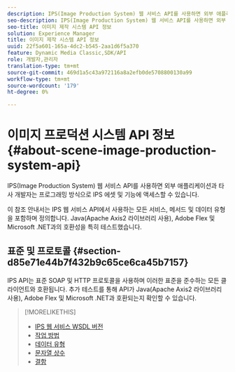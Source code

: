 ```yaml
---
description: IPS(Image Production System) 웹 서비스 API를 사용하면 외부 애플리케이션과 타사 개발자는 프로그래밍 방식으로 IPS 에셋 및 기능에 액세스할 수 있습니다.
seo-description: IPS(Image Production System) 웹 서비스 API를 사용하면 외부 애플리케이션과 타사 개발자는 프로그래밍 방식으로 IPS 에셋 및 기능에 액세스할 수 있습니다.
seo-title: 이미지 제작 시스템 API 정보
solution: Experience Manager
title: 이미지 제작 시스템 API 정보
uuid: 22f5a601-165a-4dc2-b545-2aa1d6f5a370
feature: Dynamic Media Classic,SDK/API
role: 개발자,관리자
translation-type: tm+mt
source-git-commit: 469d1a5c43a972116a8a2efb0de5708800130a99
workflow-type: tm+mt
source-wordcount: '179'
ht-degree: 0%

---
```



# 이미지 프로덕션 시스템 API 정보{#about-scene-image-production-system-api}

IPS(Image Production System) 웹 서비스 API를 사용하면 외부 애플리케이션과 타사 개발자는 프로그래밍 방식으로 IPS 에셋 및 기능에 액세스할 수 있습니다.

이 참조 안내서는 IPS 웹 서비스 API에서 사용하는 모든 서비스, 메서드 및 데이터 유형을 포함하며 정의합니다. Java(Apache Axis2 라이브러리 사용), Adobe Flex 및 Microsoft .NET과의 호환성을 특히 테스트했습니다.

## 표준 및 프로토콜 {#section-d85e71e44b7f432b9c65ce6ca45b7157}

IPS API는 표준 SOAP 및 HTTP 프로토콜을 사용하며 이러한 표준을 준수하는 모든 클라이언트와 호환됩니다. 추가 테스트를 통해 API가 Java(Apache Axis2 라이브러리 사용), Adobe Flex 및 Microsoft .NET과 호환되는지 확인할 수 있습니다.

>[!MORELIKETHIS]
>
>* [IPS 웹 서비스 WSDL 버전](c-wsdl-versions.md#concept-aff3e13f3b59486882260b5f2e962226)
>* [작업 방법](operations/c-operations-intro/c-methods/c-methods.md)
>* [데이터 유형](types/c-data-types/c-data-types.md#concept-dcf2ce73ff334e22bc4c634e3a0a50a6)
>* [문자열 상수](string-constants/c-string-constants/c-string-constants.md)
>* [결함](faults/c-faults/c-faults.md#concept-28c5e495f39443ecab05384d8cf8ab6b)


